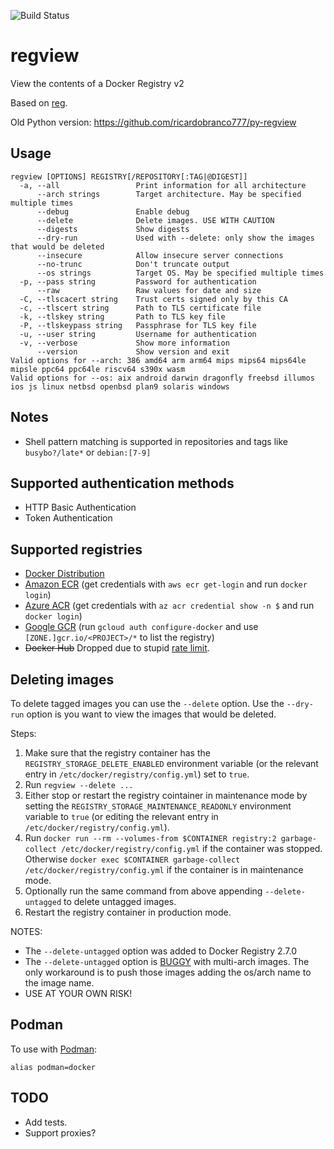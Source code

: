 ![Build Status](https://github.com/ricardobranco777/xhash/actions/workflows/ci.yml/badge.svg)

# regview

View the contents of a Docker Registry v2

Based on [reg](https://github.com/genuinetools/reg).

Old Python version: https://github.com/ricardobranco777/py-regview

## Usage

```
regview [OPTIONS] REGISTRY[/REPOSITORY[:TAG|@DIGEST]]
  -a, --all                 Print information for all architecture
      --arch strings        Target architecture. May be specified multiple times
      --debug               Enable debug
      --delete              Delete images. USE WITH CAUTION
      --digests             Show digests
      --dry-run             Used with --delete: only show the images that would be deleted
      --insecure            Allow insecure server connections
      --no-trunc            Don't truncate output
      --os strings          Target OS. May be specified multiple times
  -p, --pass string         Password for authentication
      --raw                 Raw values for date and size
  -C, --tlscacert string    Trust certs signed only by this CA
  -c, --tlscert string      Path to TLS certificate file
  -k, --tlskey string       Path to TLS key file
  -P, --tlskeypass string   Passphrase for TLS key file
  -u, --user string         Username for authentication
  -v, --verbose             Show more information
      --version             Show version and exit
Valid options for --arch: 386 amd64 arm arm64 mips mips64 mips64le mipsle ppc64 ppc64le riscv64 s390x wasm
Valid options for --os: aix android darwin dragonfly freebsd illumos ios js linux netbsd openbsd plan9 solaris windows
```

## Notes

- Shell pattern matching is supported in repositories and tags like `busybo?/late*` or `debian:[7-9]`

## Supported authentication methods

- HTTP Basic Authentication
- Token Authentication

## Supported registries

- [Docker Distribution](https://github.com/distribution/distribution)
- [Amazon ECR](https://aws.amazon.com/blogs/compute/authenticating-amazon-ecr-repositories-for-docker-cli-with-credential-helper/) (get credentials with `aws ecr get-login` and run `docker login`)
- [Azure ACR](https://docs.microsoft.com/en-us/azure/container-registry/container-registry-faq) (get credentials with `az acr credential show -n $` and run `docker login`)
- [Google GCR](https://cloud.google.com/container-registry/docs/advanced-authentication) (run `gcloud auth configure-docker` and use `[ZONE.]gcr.io/<PROJECT>/*` to list the registry)
- ~~Docker Hub~~ Dropped due to stupid [rate limit](https://docs.docker.com/docker-hub/download-rate-limit/).

## Deleting images

To delete tagged images you can use the `--delete` option.  Use the `--dry-run` option is you want to view the images that would be deleted.

Steps:
1. Make sure that the registry container has the `REGISTRY_STORAGE_DELETE_ENABLED` environment variable (or the relevant entry in `/etc/docker/registry/config.yml`) set to `true`.
1. Run `regview --delete ...`
1. Either stop or restart the registry cointainer in maintenance mode by setting the `REGISTRY_STORAGE_MAINTENANCE_READONLY` environment variable to `true` (or editing the relevant entry in `/etc/docker/registry/config.yml`).
1. Run `docker run --rm --volumes-from $CONTAINER registry:2 garbage-collect /etc/docker/registry/config.yml` if the container was stopped. Otherwise `docker exec $CONTAINER garbage-collect /etc/docker/registry/config.yml` if the container is in maintenance mode.
1. Optionally run the same command from above appending `--delete-untagged` to delete untagged images.
1. Restart the registry container in production mode.

NOTES:
- The `--delete-untagged` option was added to Docker Registry 2.7.0
- The `--delete-untagged` option is [BUGGY](https://github.com/distribution/distribution/issues/3178) with multi-arch images. The only workaround is to  push those images adding the os/arch name to the image name.
- USE AT YOUR OWN RISK!

## Podman

To use with [Podman](https://podman.io/):

`alias podman=docker`

## TODO

- Add tests.
- Support proxies?
